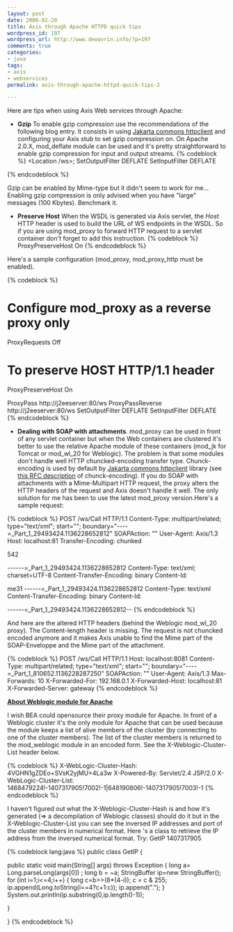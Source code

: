 ```yaml
--- 
layout: post
date: 2006-02-20
title: Axis through Apache HTTPD quick tips
wordpress_id: 197
wordpress_url: http://www.dewavrin.info/?p=197
comments: true
categories: 
- java
tags:
- axis
- webservices
permalink: axis-through-apache-httpd-quick-tips-2

---
```

Here are tips when using Axis Web services through Apache:

- **Gzip** To enable gzip compression use the recommendations of the following blog entry. It consists in using [ Jakarta commons httpclient](jakarta.apache.org/commons/httpclient/) and configuring your Axis stub to set gzip compression on. On Apache 2.0.X, mod_deflate module can be used and it's pretty straightforward to enable gzip compression for input and output streams.
{% codeblock %}
<Location /ws>;
 SetOutputFilter DEFLATE
 SetInputFilter DEFLATE
</Location>
{% endcodeblock %}

Gzip can be enabled by Mime-type but it didn't seem to work for me... Enabling gzip compression is only advised when you have "large" messages (100 Kbytes). Benchmark it.

- **Preserve Host**
 When the WSDL is generated via Axis servlet, the _Host_ HTTP header is used to build the URL of WS endpoints in the WSDL. So if you are using mod_proxy to forward HTTP request to a servlet container don't forget to add this instruction.
{% codeblock %}
ProxyPreserveHost On
{% endcodeblock %}

Here's a sample configuration (mod_proxy, mod_proxy_http must be enabled).

{% codeblock %}
# Configure mod_proxy as a reverse proxy only
ProxyRequests Off
# To preserve HOST HTTP/1.1 header
ProxyPreserveHost On

ProxyPass http://j2eeserver:80/ws
ProxyPassReverse http://j2eeserver:80/ws
SetOutputFilter DEFLATE
SetInputFilter DEFLATE
{% endcodeblock %}

- **Dealing with SOAP with attachments**. mod_proxy can be used in front of any servlet container but when the Web containers are clustered it's better to use the relative Apache module of these containers (mod_jk for Tomcat or mod_wl_20 for Weblogic). The problem is that some modules don't handle well HTTP chuncked-encoding transfer type. Chunck-encoding is used by default by [Jakarta commons httpclient](http://jakarta.apache.org/commons/httpclient/) library (see [ this RFC description](http://www.w3.org/Protocols/rfc2616/rfc2616-sec3.html) of chunck-encoding). If you do SOAP with attachments with a Mime-Multipart HTTP request, the proxy alters the HTTP headers of the request and Axis doesn't handle it well. The only solution for me has been to use the latest mod_proxy version.Here's a sample request:

{% codeblock %}
POST /ws/Call HTTP/1.1
Content-Type: multipart/related; type="text/xml"; start=""; 	boundary="----=_Part_1_29493424.1136228652812"
SOAPAction: ""
User-Agent: Axis/1.3
Host: localhost:81
Transfer-Encoding: chunked
 
542
 
------=_Part_1_29493424.1136228652812
Content-Type: text/xml; charset=UTF-8
Content-Transfer-Encoding: binary
Content-Id: 
 
me31
------=_Part_1_29493424.1136228652812
Content-Type: text/xml
Content-Transfer-Encoding: binary
Content-Id: 
 
------=_Part_1_29493424.1136228652812--
{% endcodeblock %}

And here are the altered HTTP headers (behind the Weblogic mod_wl_20 proxy). The Content-length header is missing. The request is not chuncked encoded anymore and it makes Axis unable to find the Mime part of the SOAP-Enveloppe and the Mime part of the attachment.

{% codeblock %}
POST /ws/Call HTTP/1.1
Host: localhost:8081
Content-Type: multipart/related; type="text/xml"; start=""; 	boundary="----=_Part_1_810652.1136228287250"
SOAPAction: ""
User-Agent: Axis/1.3
Max-Forwards: 10
X-Forwarded-For: 192.168.0.1
X-Forwarded-Host: localhost:81
X-Forwarded-Server: gateway
{% endcodeblock %}

<u>**About Weblogic module for Apache**</u>

I wish BEA could opensource their proxy module for Apache. In front of a Weblogic cluster it's the only module for Apache that can be used because the module keeps a list of alive members of the cluster (by connecting to one of the cluster members). The list of the cluster members is returned to the mod_weblogic module in an encoded form. See the X-Weblogic-Cluster-List header below.

{% codeblock %}
X-WebLogic-Cluster-Hash: 4VGHN1gZDEo+SVsK2yjMU+4La3w
X-Powered-By: Servlet/2.4 JSP/2.0
X-WebLogic-Cluster-List: 1468479224!-1407317905!7002!-1|648190806!-1407317905!7003!-1
{% endcodeblock %}

I haven't figured out what the X-Weblogic-Cluster-Hash is and how it's generated (=&gt; a decompilation of Weblogic classes) should do it but in the X-Weblogic-Cluster-List you can see the inversed IP addresses and port of the cluster members in numerical format. Here 's a class to retrieve the IP address from the inversed numerical format.
Try: GetIP 1407317905

{% codeblock lang:java %}
public class GetIP {
 
  public static void main(String[] args) throws Exception {
    long a= Long.parseLong(args[0])  ;
    long b = ~a;
    StringBuffer ip=new StringBuffer();
    for (int i=1;i<=4;i++) {
       long c=b>>(8*(4-i));
       c = c & 255;
       ip.append(Long.toString(i==4?c+1:c));
       ip.append(".");
    }
    System.out.println(ip.substring(0,ip.length()-1));
 
  }
 
 
}
{% endcodeblock %}
